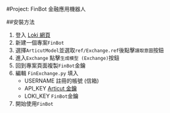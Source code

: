 #Project: FinBot 金融應用機器人

##安裝方法

1. 登入 [Loki 網頁](https://api.droidtown.co/loki/)
2. 新建一個專案`FinBot`
3. 選擇`ArticutModel`並選取`ref/Exchange.ref`後點擊`讀取意圖`按鈕
4. 進入`Exchange` 點擊`生成模型 (Exchange)`按鈕
5. 回到專案頁面複製`FinBot`金鑰
6. 編輯 `FinExchange.py` 填入
	- USERNAME 註冊的帳號 (信箱)
	- API_KEY [Articut 金鑰]([Loki](https://api.droidtown.co/member/))
	- LOKI_KEY `FinBot`金鑰
7. 開始使用`FinBot`